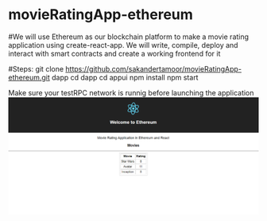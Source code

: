 # movieRatingApp-ethereum
#We will use Ethereum as our blockchain platform to make a movie rating application using create-react-app. We will write, compile, deploy and interact with smart contracts and create a working frontend for it 

#Steps:
git clone https://github.com/sakandertamoor/movieRatingApp-ethereum.git dapp 
cd dapp
cd appui 
npm install
npm start



Make sure your testRPC network is runnig before launching the application
<img src="/images/main.png" alt="My cool logo"/>
